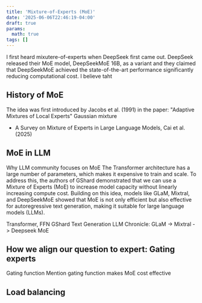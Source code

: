 ```yaml
---
title: 'Mixture-of-Experts (MoE)'
date: '2025-06-06T22:46:19-04:00'
draft: true
params:
  math: true
tags: []
---
```


I first heard mixutere-of-experts when DeepSeek first came out. DeepSeek released their MoE model, DeepSeekMoE 16B, as a variant and they claimed that DeepSeekMoE achieved the state-of-the-art performance significantly reducing computational cost. I believe taht 

## History of MoE
The idea was first introduced by Jacobs et al. (1991) in the paper: "Adaptive Mixtures of Local Experts"
Gaussian mixture

- A Survey on Mixture of Experts in Large Language Models, Cai et al. (2025)

## MoE in LLM
Why LLM community focuses on MoE
The Transformer architecture has a large number of parameters, which makes it expensive to train and scale.
To address this, the authors of GShard demonstrated that we can use a Mixture of Experts (MoE) to increase model capacity without linearly increasing compute cost.
Building on this idea, models like GLaM, Mixtral, and DeepSeekMoE showed that MoE is not only efficient but also effective for autoregressive text generation, making it suitable for large language models (LLMs).

Transformer, FFN
GShard
Text Generation LLM Chronicle: GLaM -> Mixtral -> Deepseek MoE

## How we align our question to expert: Gating experts
Gating function
Mention gating function makes MoE cost effective



## Load balancing